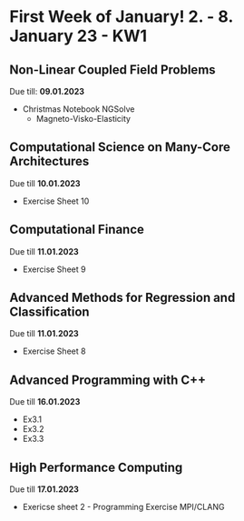# First Week of January! 2. - 8. January 23 - KW1

## Non-Linear Coupled Field Problems
Due till: **09.01.2023**
 -  Christmas Notebook NGSolve
    -  Magneto-Visko-Elasticity

## Computational Science on Many-Core Architectures
Due till **10.01.2023**
 - Exercise Sheet 10

## Computational Finance
Due till **11.01.2023**
 - Exercise Sheet 9

## Advanced Methods for Regression and Classification
Due till **11.01.2023**
 - Exercise Sheet 8

## Advanced Programming with C++
Due till **16.01.2023**
 - Ex3.1
 - Ex3.2
 - Ex3.3

## High Performance Computing
Due till **17.01.2023**
 - Exericse sheet 2 - Programming Exercise MPI/CLANG

